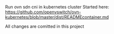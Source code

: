 Run ovn sdn cni in kubernetes cluster
Started here:
https://github.com/openvswitch/ovn-kubernetes/blob/master/dist/READMEcontainer.md

All changes are comitted in this project
